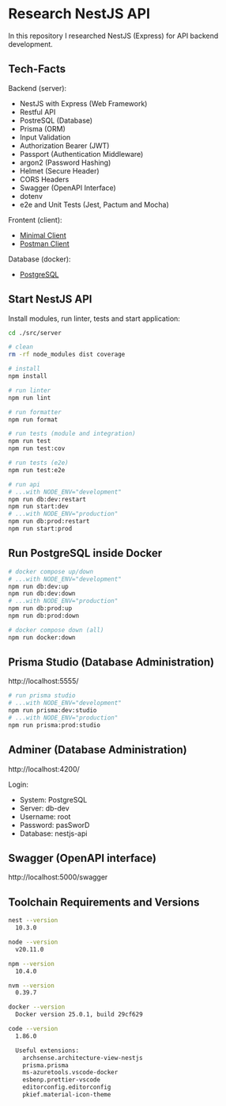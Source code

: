 # Research NestJS API

In this repository I researched NestJS (Express) for API backend development.

## Tech-Facts

Backend (server):

- NestJS with Express (Web Framework)
- Restful API
- PostreSQL (Database)
- Prisma (ORM)
- Input Validation
- Authorization Bearer (JWT)
- Passport (Authentication Middleware)
- argon2 (Password Hashing)
- Helmet (Secure Header)
- CORS Headers
- Swagger (OpenAPI Interface)
- dotenv
- e2e and Unit Tests (Jest, Pactum and Mocha)

Frontent (client):

- [Minimal Client](./src/client/minimal/index.html)
- [Postman Client](./src/client/postman/research-nestjs-api.postman_collection.json)

Database (docker):

- [PostgreSQL](src/server/docker/postgres/docker-compose.yml)

## Start NestJS API

Install modules, run linter, tests and start application:

```sh
cd ./src/server

# clean
rm -rf node_modules dist coverage

# install
npm install

# run linter
npm run lint

# run formatter
npm run format

# run tests (module and integration)
npm run test
npm run test:cov

# run tests (e2e)
npm run test:e2e

# run api
# ...with NODE_ENV="development"
npm run db:dev:restart
npm run start:dev
# ...with NODE_ENV="production"
npm run db:prod:restart
npm run start:prod
```

## Run PostgreSQL inside Docker

```sh
# docker compose up/down
# ...with NODE_ENV="development"
npm run db:dev:up
npm run db:dev:down
# ...with NODE_ENV="production"
npm run db:prod:up
npm run db:prod:down

# docker compose down (all)
npm run docker:down
```

## Prisma Studio (Database Administration)

http://localhost:5555/

```sh
# run prisma studio
# ...with NODE_ENV="development"
npm run prisma:dev:studio
# ...with NODE_ENV="production"
npm run prisma:prod:studio
```

## Adminer (Database Administration)

http://localhost:4200/

Login:

- System: PostgreSQL
- Server: db-dev
- Username: root
- Password: pasSworD
- Database: nestjs-api

## Swagger (OpenAPI interface)

http://localhost:5000/swagger

## Toolchain Requirements and Versions

```sh
nest --version
  10.3.0

node --version
  v20.11.0

npm --version
  10.4.0

nvm --version
  0.39.7

docker --version
  Docker version 25.0.1, build 29cf629

code --version
  1.86.0

  Useful extensions:
    archsense.architecture-view-nestjs
    prisma.prisma
    ms-azuretools.vscode-docker
    esbenp.prettier-vscode
    editorconfig.editorconfig
    pkief.material-icon-theme
```
